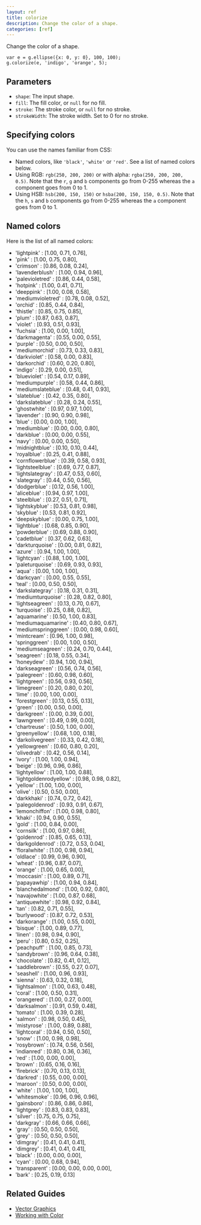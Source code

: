 ```yaml
---
layout: ref
title: colorize
description: Change the color of a shape.
categories: [ref]
---
```

Change the color of a shape.

    var e = g.ellipse({x: 0, y: 0}, 100, 100);
    g.colorize(e, 'indigo', 'orange', 5);

## Parameters

- `shape`: The input shape.
- `fill`: The fill color, or `null` for no fill.
- `stroke`: The stroke color, or `null` for no stroke.
- `strokeWidth`: The stroke width. Set to 0 for no stroke.

## Specifying colors
You can use the names familiar from CSS:

* Named colors, like `'black'`, `'white'` or `'red'`. See a list of named colors below.
* Using RGB: `rgb(250, 200, 200)` or with alpha: `rgba(250, 200, 200, 0.5)`. Note that the `r`, `g` and `b` components go from 0-255 whereas the `a` component goes from 0 to 1.
* Using HSB: `hsb(200, 150, 150)` or `hsba(200, 150, 150, 0.5)`. Note that the `h`, `s` and `b` components go from 0-255 whereas the `a` component goes from 0 to 1.

## Named colors
Here is the list of all named colors:

* 'lightpink'            : [1.00, 0.71, 0.76],
* 'pink'                 : [1.00, 0.75, 0.80],
* 'crimson'              : [0.86, 0.08, 0.24],
* 'lavenderblush'        : [1.00, 0.94, 0.96],
* 'palevioletred'        : [0.86, 0.44, 0.58],
* 'hotpink'              : [1.00, 0.41, 0.71],
* 'deeppink'             : [1.00, 0.08, 0.58],
* 'mediumvioletred'      : [0.78, 0.08, 0.52],
* 'orchid'               : [0.85, 0.44, 0.84],
* 'thistle'              : [0.85, 0.75, 0.85],
* 'plum'                 : [0.87, 0.63, 0.87],
* 'violet'               : [0.93, 0.51, 0.93],
* 'fuchsia'              : [1.00, 0.00, 1.00],
* 'darkmagenta'          : [0.55, 0.00, 0.55],
* 'purple'               : [0.50, 0.00, 0.50],
* 'mediumorchid'         : [0.73, 0.33, 0.83],
* 'darkviolet'           : [0.58, 0.00, 0.83],
* 'darkorchid'           : [0.60, 0.20, 0.80],
* 'indigo'               : [0.29, 0.00, 0.51],
* 'blueviolet'           : [0.54, 0.17, 0.89],
* 'mediumpurple'         : [0.58, 0.44, 0.86],
* 'mediumslateblue'      : [0.48, 0.41, 0.93],
* 'slateblue'            : [0.42, 0.35, 0.80],
* 'darkslateblue'        : [0.28, 0.24, 0.55],
* 'ghostwhite'           : [0.97, 0.97, 1.00],
* 'lavender'             : [0.90, 0.90, 0.98],
* 'blue'                 : [0.00, 0.00, 1.00],
* 'mediumblue'           : [0.00, 0.00, 0.80],
* 'darkblue'             : [0.00, 0.00, 0.55],
* 'navy'                 : [0.00, 0.00, 0.50],
* 'midnightblue'         : [0.10, 0.10, 0.44],
* 'royalblue'            : [0.25, 0.41, 0.88],
* 'cornflowerblue'       : [0.39, 0.58, 0.93],
* 'lightsteelblue'       : [0.69, 0.77, 0.87],
* 'lightslategray'       : [0.47, 0.53, 0.60],
* 'slategray'            : [0.44, 0.50, 0.56],
* 'dodgerblue'           : [0.12, 0.56, 1.00],
* 'aliceblue'            : [0.94, 0.97, 1.00],
* 'steelblue'            : [0.27, 0.51, 0.71],
* 'lightskyblue'         : [0.53, 0.81, 0.98],
* 'skyblue'              : [0.53, 0.81, 0.92],
* 'deepskyblue'          : [0.00, 0.75, 1.00],
* 'lightblue'            : [0.68, 0.85, 0.90],
* 'powderblue'           : [0.69, 0.88, 0.90],
* 'cadetblue'            : [0.37, 0.62, 0.63],
* 'darkturquoise'        : [0.00, 0.81, 0.82],
* 'azure'                : [0.94, 1.00, 1.00],
* 'lightcyan'            : [0.88, 1.00, 1.00],
* 'paleturquoise'        : [0.69, 0.93, 0.93],
* 'aqua'                 : [0.00, 1.00, 1.00],
* 'darkcyan'             : [0.00, 0.55, 0.55],
* 'teal'                 : [0.00, 0.50, 0.50],
* 'darkslategray'        : [0.18, 0.31, 0.31],
* 'mediumturquoise'      : [0.28, 0.82, 0.80],
* 'lightseagreen'        : [0.13, 0.70, 0.67],
* 'turquoise'            : [0.25, 0.88, 0.82],
* 'aquamarine'           : [0.50, 1.00, 0.83],
* 'mediumaquamarine'     : [0.40, 0.80, 0.67],
* 'mediumspringgreen'    : [0.00, 0.98, 0.60],
* 'mintcream'            : [0.96, 1.00, 0.98],
* 'springgreen'          : [0.00, 1.00, 0.50],
* 'mediumseagreen'       : [0.24, 0.70, 0.44],
* 'seagreen'             : [0.18, 0.55, 0.34],
* 'honeydew'             : [0.94, 1.00, 0.94],
* 'darkseagreen'         : [0.56, 0.74, 0.56],
* 'palegreen'            : [0.60, 0.98, 0.60],
* 'lightgreen'           : [0.56, 0.93, 0.56],
* 'limegreen'            : [0.20, 0.80, 0.20],
* 'lime'                 : [0.00, 1.00, 0.00],
* 'forestgreen'          : [0.13, 0.55, 0.13],
* 'green'                : [0.00, 0.50, 0.00],
* 'darkgreen'            : [0.00, 0.39, 0.00],
* 'lawngreen'            : [0.49, 0.99, 0.00],
* 'chartreuse'           : [0.50, 1.00, 0.00],
* 'greenyellow'          : [0.68, 1.00, 0.18],
* 'darkolivegreen'       : [0.33, 0.42, 0.18],
* 'yellowgreen'          : [0.60, 0.80, 0.20],
* 'olivedrab'            : [0.42, 0.56, 0.14],
* 'ivory'                : [1.00, 1.00, 0.94],
* 'beige'                : [0.96, 0.96, 0.86],
* 'lightyellow'          : [1.00, 1.00, 0.88],
* 'lightgoldenrodyellow' : [0.98, 0.98, 0.82],
* 'yellow'               : [1.00, 1.00, 0.00],
* 'olive'                : [0.50, 0.50, 0.00],
* 'darkkhaki'            : [0.74, 0.72, 0.42],
* 'palegoldenrod'        : [0.93, 0.91, 0.67],
* 'lemonchiffon'         : [1.00, 0.98, 0.80],
* 'khaki'                : [0.94, 0.90, 0.55],
* 'gold'                 : [1.00, 0.84, 0.00],
* 'cornsilk'             : [1.00, 0.97, 0.86],
* 'goldenrod'            : [0.85, 0.65, 0.13],
* 'darkgoldenrod'        : [0.72, 0.53, 0.04],
* 'floralwhite'          : [1.00, 0.98, 0.94],
* 'oldlace'              : [0.99, 0.96, 0.90],
* 'wheat'                : [0.96, 0.87, 0.07],
* 'orange'               : [1.00, 0.65, 0.00],
* 'moccasin'             : [1.00, 0.89, 0.71],
* 'papayawhip'           : [1.00, 0.94, 0.84],
* 'blanchedalmond'       : [1.00, 0.92, 0.80],
* 'navajowhite'          : [1.00, 0.87, 0.68],
* 'antiquewhite'         : [0.98, 0.92, 0.84],
* 'tan'                  : [0.82, 0.71, 0.55],
* 'burlywood'            : [0.87, 0.72, 0.53],
* 'darkorange'           : [1.00, 0.55, 0.00],
* 'bisque'               : [1.00, 0.89, 0.77],
* 'linen'                : [0.98, 0.94, 0.90],
* 'peru'                 : [0.80, 0.52, 0.25],
* 'peachpuff'            : [1.00, 0.85, 0.73],
* 'sandybrown'           : [0.96, 0.64, 0.38],
* 'chocolate'            : [0.82, 0.41, 0.12],
* 'saddlebrown'          : [0.55, 0.27, 0.07],
* 'seashell'             : [1.00, 0.96, 0.93],
* 'sienna'               : [0.63, 0.32, 0.18],
* 'lightsalmon'          : [1.00, 0.63, 0.48],
* 'coral'                : [1.00, 0.50, 0.31],
* 'orangered'            : [1.00, 0.27, 0.00],
* 'darksalmon'           : [0.91, 0.59, 0.48],
* 'tomato'               : [1.00, 0.39, 0.28],
* 'salmon'               : [0.98, 0.50, 0.45],
* 'mistyrose'            : [1.00, 0.89, 0.88],
* 'lightcoral'           : [0.94, 0.50, 0.50],
* 'snow'                 : [1.00, 0.98, 0.98],
* 'rosybrown'            : [0.74, 0.56, 0.56],
* 'indianred'            : [0.80, 0.36, 0.36],
* 'red'                  : [1.00, 0.00, 0.00],
* 'brown'                : [0.65, 0.16, 0.16],
* 'firebrick'            : [0.70, 0.13, 0.13],
* 'darkred'              : [0.55, 0.00, 0.00],
* 'maroon'               : [0.50, 0.00, 0.00],
* 'white'                : [1.00, 1.00, 1.00],
* 'whitesmoke'           : [0.96, 0.96, 0.96],
* 'gainsboro'            : [0.86, 0.86, 0.86],
* 'lightgrey'            : [0.83, 0.83, 0.83],
* 'silver'               : [0.75, 0.75, 0.75],
* 'darkgray'             : [0.66, 0.66, 0.66],
* 'gray'                 : [0.50, 0.50, 0.50],
* 'grey'                 : [0.50, 0.50, 0.50],
* 'dimgray'              : [0.41, 0.41, 0.41],
* 'dimgrey'              : [0.41, 0.41, 0.41],
* 'black'                : [0.00, 0.00, 0.00],
* 'cyan'                 : [0.00, 0.68, 0.94],
* 'transparent'          : [0.00, 0.00, 0.00, 0.00],
* 'bark'                 : [0.25, 0.19, 0.13]

## Related Guides
- [Vector Graphics](../guide/vector.html)
- [Working with Color](../guide/color.html)
